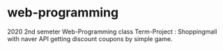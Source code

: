 # web-programming
2020 2nd semeter Web-Programming class Term-Project : Shoppingmall with naver API getting discount coupons by simple game.
